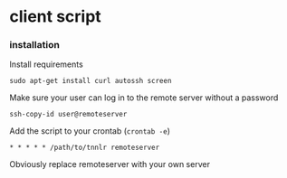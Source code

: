 # client script

### installation

Install requirements

    sudo apt-get install curl autossh screen

Make sure your user can log in to the remote server without a password

    ssh-copy-id user@remoteserver

Add the script to your crontab (`crontab -e`)

    * * * * * /path/to/tnnlr remoteserver

Obviously replace remoteserver with your own server
